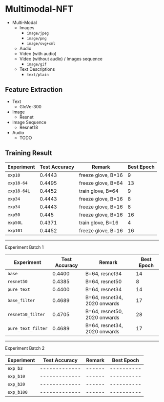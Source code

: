 # Multimodal-NFT

-   Multi-Modal
    -   Images
        -   `image/jpeg`
        -   `image/png`
        -   `image/svg+xml`
    -   Audio
    -   Video (with audio)
    -   Video (without audio) / Images sequence
        -   `image/gif`
    -   Text Descriptions
        -   `text/plain`

## Feature Extraction

-   Text
    -   GloVe-300
-   Image
    -   Resnet
-   Image Sequence
    -   Resnet18
-   Audio
    -   TODO

## Training Result

| Experiment  | Test Accuracy | Remark             | Best Epoch |
| ----------- | ------------- | ------------------ | ---------- |
| `exp18`     | 0.4443        | freeze glove, B=16 | 9          |
| `exp18-64`  | 0.4495        | freeze glove, B=64 | 13         |
| `exp18-64L` | 0.4452        | train glove, B=64  | 9          |
| `exp34`     | 0.4443        | freeze glove, B=16 | 8          |
| `exp34`     | 0.4443        | freeze glove, B=16 | 8          |
| `exp50`     | 0.445         | freeze glove, B=16 | 16         |
| `exp50L`    | 0.4371        | train glove, B=16  | 4          |
| `exp101`    | 0.4452        | freeze glove, B=16 | 16         |

---

Experiment Batch 1

| Experiment         | Test Accuracy | Remark                       | Best Epoch |
| ------------------ | ------------- | ---------------------------- | ---------- |
| `base`             | 0.4400        | B=64, resnet34               | 14         |
| `resnet50`         | 0.4385        | B=64, resnet50               | 8          |
| `pure_text`        | 0.4400        | B=64, resnet34               | 14         |
| `base_filter`      | 0.4689        | B=64, resnet34, 2020 onwards | 17         |
| `resnet50_filter`  | 0.4705        | B=64, resnet50, 2020 onwards | 28         |
| `pure_text_filter` | 0.4689        | B=64, resnet34, 2020 onwards | 17         |

---

Experiment Batch 2

| Experiment | Test Accuracy | Remark | Best Epoch |
| ---------- | ------------- | ------ | ---------- |
| `exp_b3`   | ------------- | ------ | ---------- |
| `exp_b10`  | ------------- | ------ | ---------- |
| `exp_b20`  | ------------- | ------ | ---------- |
| `exp_b100` | ------------- | ------ | ---------- |
